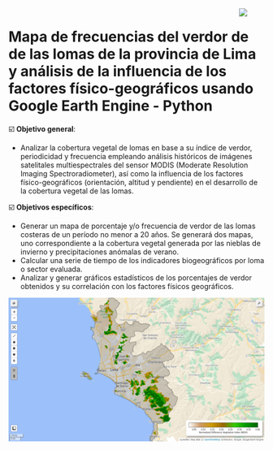 <img src="https://www1.undp.org/etc/designs/projectrey/img/pnud-logo-30.svg" align="right" width = 10%/>

# Mapa de frecuencias del verdor de de las lomas de la provincia de Lima y análisis de la influencia de los factores físico-geográficos usando Google Earth Engine - Python 

:ballot_box_with_check: **Objetivo general**: 

- Analizar la cobertura vegetal de lomas en base a su índice de verdor, periodicidad y frecuencia empleando análisis históricos de imágenes satelitales multiespectrales del sensor MODIS (Moderate Resolution Imaging Spectroradiometer), así como la influencia de los factores físico-geográficos (orientación, altitud y pendiente) en el desarrollo de la cobertura vegetal de las lomas.

:ballot_box_with_check: **Objetivos específicos**:

- Generar un mapa de porcentaje y/o frecuencia de verdor de las lomas costeras de un período no menor a 20 años. Se generará dos mapas, uno correspondiente a la cobertura vegetal generada por las nieblas de invierno y precipitaciones anómalas de verano.
- Calcular una serie de tiempo de los indicadores biogeográficos por loma o sector evaluada.
- Analizar y generar gráficos estadísticos de los porcentajes de verdor obtenidos y su correlación con los factores físicos geográficos.

<img src="main/lomas.png">
